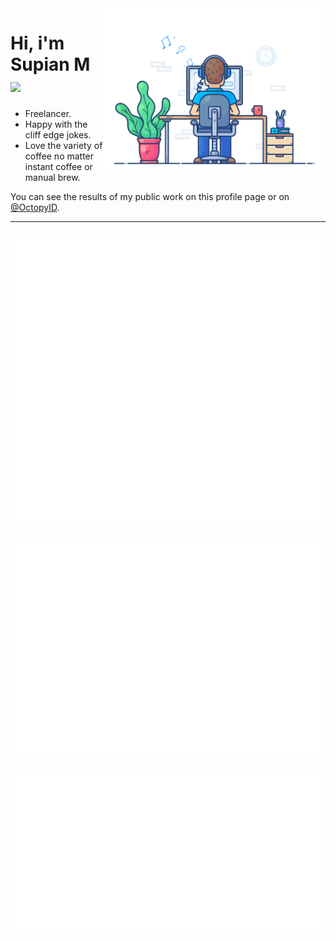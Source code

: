 <div align="left">
  <a href="https://api.daily.dev/get?r=SupianIDz" target="_blank">
    <img
      width="355"
      align="right"
      src="https://raw.githubusercontent.com/SupianIDz/SupianIDz/main/coding.gif"
    />
  </a>
</div>

# Hi, i'm Supian M <img src="https://media.giphy.com/media/mGcNjsfWAjY5AEZNw6/giphy.gif" width="50">

- Freelancer.
- Happy with the cliff edge jokes.
- Love the variety of coffee no matter instant coffee or manual brew.

You can see the results of my public work on this profile page or on [@OctopyID](https://github.com/OctopyID).

---

![Metrics](https://raw.githubusercontent.com/SupianIDz/SupianIDz/metrics/metrics.svg)
---
![Contributions](https://raw.githubusercontent.com/SupianIDz/SupianIDz/metrics/notable.svg)
---
![Achievements](https://raw.githubusercontent.com/SupianIDz/SupianIDz/metrics/achievements.svg)

